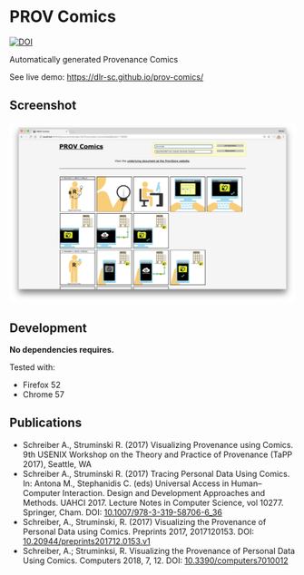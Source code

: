 # PROV Comics

[![DOI](https://zenodo.org/badge/DOI/10.5281/zenodo.555927.svg)](https://doi.org/10.5281/zenodo.555927)


Automatically generated Provenance Comics

See live demo: https://dlr-sc.github.io/prov-comics/


## Screenshot
![Screenshot](./Screenshot.png)


## Development

**No dependencies requires.**

Tested with:

* Firefox 52
* Chrome 57

## Publications

* Schreiber A., Struminski R. (2017) Visualizing Provenance using Comics. 9th USENIX Workshop on the Theory and Practice of Provenance (TaPP 2017), Seattle, WA
* Schreiber A., Struminski R. (2017) Tracing Personal Data Using Comics. In: Antona M., Stephanidis C. (eds) Universal Access in Human–Computer Interaction. Design and Development Approaches and Methods. UAHCI 2017. Lecture Notes in Computer Science, vol 10277. Springer, Cham. DOI: [10.1007/978-3-319-58706-6_36](https://doi.org/10.1007/978-3-319-58706-6_36)
* Schreiber, A., Struminski, R. (2017) Visualizing the Provenance of Personal Data using Comics. Preprints 2017, 2017120153. DOI: [10.20944/preprints201712.0153.v1](https://doi.org/10.20944/preprints201712.0153.v1)
* Schreiber, A.; Struminksi, R. Visualizing the Provenance of Personal Data Using Comics. Computers 2018, 7, 12. DOI: [10.3390/computers7010012](https://doi.org/10.3390/computers7010012)
